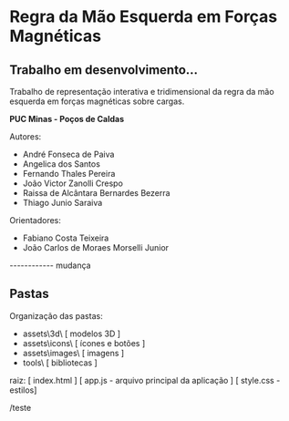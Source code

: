 # Regra da Mão Esquerda em Forças Magnéticas
## Trabalho em desenvolvimento...

Trabalho de representação interativa e tridimensional da regra da mão esquerda em forças magnéticas sobre cargas.

**PUC Minas - Poços de Caldas**

Autores:
- André Fonseca de Paiva
- Angelica dos Santos
- Fernando Thales Pereira
- João Victor Zanolli Crespo
- Raissa de Alcântara Bernardes Bezerra
- Thiago Junio Saraiva

Orientadores:
- Fabiano Costa Teixeira
- João Carlos de Moraes Morselli Junior

------------ mudança

## Pastas ##

Organização das pastas:

- assets\3d\ [ modelos 3D ]
- assets\icons\ [ ícones e botões ]
- assets\images\ [ imagens ]
- tools\ [ bibliotecas ]

raiz:
[ index.html ]
[ app.js - arquivo principal da aplicação ]
[ style.css - estilos]

/teste
